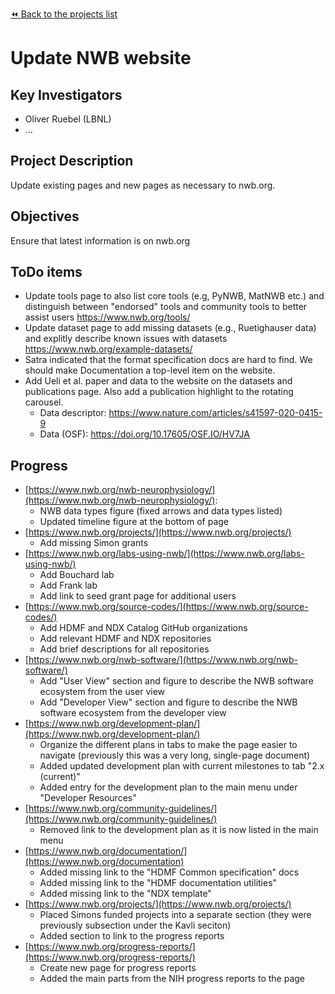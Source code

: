 [:rewind: Back to the projects list](../../README.md#ProjectsList)


# Update NWB website

## Key Investigators

* Oliver Ruebel (LBNL)
* ...

## Project Description

Update existing pages and new pages as necessary to nwb.org.

## Objectives

Ensure that latest information is on nwb.org

## ToDo items

* Update tools page to also list core tools (e.g, PyNWB, MatNWB etc.) and distinguish between "endorsed" tools and community tools to better assist users https://www.nwb.org/tools/
* Update dataset page to add missing datasets (e.g., Ruetighauser data) and explitly describe known issues with datasets https://www.nwb.org/example-datasets/
* Satra indicated that the format specification docs are hard to find. We should make Documentation a top-level item on the website.
* Add Ueli et al. paper and data to the website on the datasets and publications page. Also add a publication highlight to the rotating carousel.
  * Data descriptor: https://www.nature.com/articles/s41597-020-0415-9
  * Data (OSF):  https://doi.org/10.17605/OSF.IO/HV7JA

## Progress

* [https://www.nwb.org/nwb-neurophysiology/](https://www.nwb.org/nwb-neurophysiology/):
   * NWB data types figure (fixed arrows and data types listed)
  * Updated timeline figure at the bottom of page
* [https://www.nwb.org/projects/](https://www.nwb.org/projects/)
  * Add missing Simon grants
* [https://www.nwb.org/labs-using-nwb/](https://www.nwb.org/labs-using-nwb/)
  * Add Bouchard lab
  * Add Frank lab
  * Add link to seed grant page for additional users
* [https://www.nwb.org/source-codes/](https://www.nwb.org/source-codes/)
  * Add HDMF and NDX Catalog GitHub organizations
  * Add relevant HDMF and NDX repositories
  * Add brief descriptions for all repositories
* [https://www.nwb.org/nwb-software/](https://www.nwb.org/nwb-software/)
  * Add "User View" section and figure to describe the NWB software ecosystem from the user view
  * Add "Developer View" section and figure to describe the NWB software ecosystem from the developer view
* [https://www.nwb.org/development-plan/](https://www.nwb.org/development-plan/)
  * Organize the different plans in tabs to make the page easier to navigate (previously this was a very long, single-page document)
  * Added updated development plan with current milestones to tab "2.x (current)"
  * Added entry for the development plan to the main menu under "Developer Resources"
* [https://www.nwb.org/community-guidelines/](https://www.nwb.org/community-guidelines/)
  * Removed link to the development plan as it is now listed in the main menu
* [https://www.nwb.org/documentation/](https://www.nwb.org/documentation)
  * Added missing link to the "HDMF Common specification" docs
  * Added missing link to the "HDMF documentation utilities"
  * Added missing link to the "NDX template"
* [https://www.nwb.org/projects/](https://www.nwb.org/projects/)
  * Placed Simons funded projects into a separate section (they were previously subsection under the Kavli seciton)
  * Added section to link to the progress reports
* [https://www.nwb.org/progress-reports/](https://www.nwb.org/progress-reports/)
  * Create new page for progress reports
  * Added the main parts from the NIH progress reports to the page


